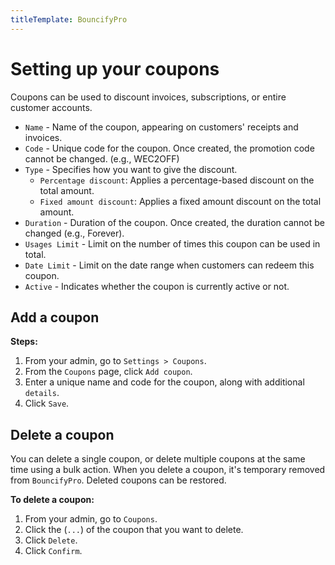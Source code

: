 ```yaml
---
titleTemplate: BouncifyPro
---
```


#   Setting up your coupons
Coupons can be used to discount invoices, subscriptions, or entire customer accounts.

-   `Name` - Name of the coupon, appearing on customers' receipts and invoices.
-   `Code` - Unique code for the coupon. Once created, the promotion code cannot be changed. (e.g., WEC2OFF)
-   `Type` - Specifies how you want to give the discount.
    -   `Percentage discount`: Applies a percentage-based discount on the total amount.
    -   `Fixed amount discount`: Applies a fixed amount discount on the total amount.
-   `Duration` - Duration of the coupon. Once created, the duration cannot be changed (e.g., Forever).
-   `Usages Limit` - Limit on the number of times this coupon can be used in total.
-   `Date Limit` - Limit on the date range when customers can redeem this coupon.
-   `Active` - Indicates whether the coupon is currently active or not.

##  Add a coupon

**Steps:**

1.  From your admin, go to `Settings > Coupons`.
2.  From the `Coupons` page, click `Add coupon`.
3.  Enter a unique name and code for the coupon, along with additional `details`.
4.  Click `Save`.

##  Delete a coupon
You can delete a single coupon, or delete multiple coupons at the same time using a bulk action. When you delete a coupon, it's temporary removed from `BouncifyPro`. Deleted coupons can be restored.

**To delete a coupon:**

1.  From your admin, go to `Coupons`.
2.  Click the (`...`) of the coupon that you want to delete.
3.  Click `Delete`.
4.  Click `Confirm`.